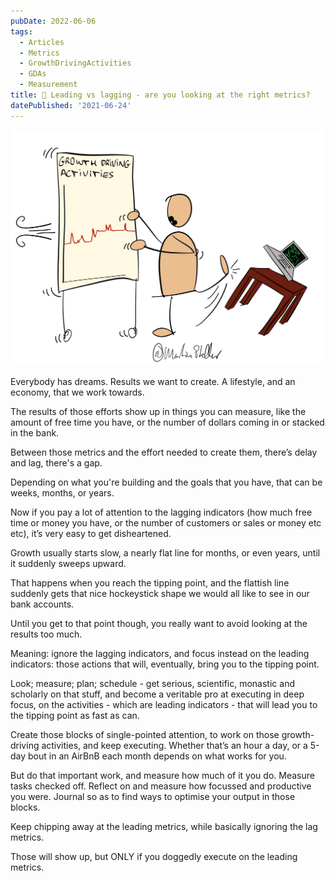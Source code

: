 ```yaml
---
pubDate: 2022-06-06
tags:
  - Articles
  - Metrics
  - GrowthDrivingActivities
  - GDAs
  - Measurement
title: 📄 Leading vs lagging - are you looking at the right metrics?
datePublished: '2021-06-24'
---
```


![](Media/SalesFlowCoach.app_Leading-metrics-vs-lagging-metrics_MartinStellar.jpg)

Everybody has dreams. Results we want to create. A lifestyle, and an economy, that we work towards.

The results of those efforts show up in things you can measure, like the amount of free time you have, or the number of dollars coming in or stacked in the bank.

Between those metrics and the effort needed to create them, there’s delay and lag, there's a gap.

Depending on what you're building and the goals that you have, that can be weeks, months, or years.

Now if you pay a lot of attention to the lagging indicators (how much free time or money you have, or the number of customers or sales or money etc etc), it’s very easy to get disheartened.

Growth usually starts slow, a nearly flat line for months, or even years, until it suddenly sweeps upward.

That happens when you reach the tipping point, and the flattish line suddenly gets that nice hockeystick shape we would all like to see in our bank accounts.

Until you get to that point though, you really want to avoid looking at the results too much.

Meaning: ignore the lagging indicators, and focus instead on the leading indicators: those actions that will, eventually, bring you to the tipping point.

Look; measure; plan; schedule - get serious, scientific, monastic and scholarly on that stuff, and become a veritable pro at executing in deep focus, on the activities - which are leading indicators - that will lead you to the tipping point as fast as can.

Create those blocks of single-pointed attention, to work on those growth-driving activities, and keep executing. Whether that’s an hour a day, or a 5-day bout in an AirBnB each month depends on what works for you.

But do that important work, and measure how much of it you do. Measure tasks checked off. Reflect on and measure how focussed and productive you were. Journal so as to find ways to optimise your output in those blocks.

Keep chipping away at the leading metrics, while basically ignoring the lag metrics.

Those will show up, but ONLY if you doggedly execute on the leading metrics.
